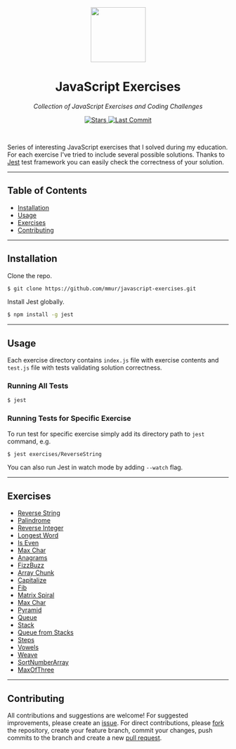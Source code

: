 <div align="center">
  <a href="https://github.com/mmur/javascript-exercises">
    <img src="https://user-images.githubusercontent.com/35331661/42527869-27757618-847a-11e8-92f0-ab671ea0d200.png" height="125px">
  </a>
  <h1>JavaScript Exercises</h1>
  <p>
    <em>Collection of JavaScript Exercises and Coding Challenges</em>
  </p>
  <p>
    <a href="https://github.com/mmur/javascript-exercises/stargazers">
      <img src="https://img.shields.io/github/stars/mmur/javascript-exercises.svg" alt="Stars" /> 
    </a>
    <a href="https://github.com/mmur/javascript-exercises/commits/master">
      <img src="https://img.shields.io/github/last-commit/mmur/javascript-exercises.svg" alt="Last Commit" />
    </a>
  </p>
  <br>
</div>

Series of interesting JavaScript exercises that I solved during my education. For each exercise I've tried to include several possible solutions. Thanks to [Jest](https://jestjs.io/) test framework you can easily check the correctness of your solution.

---

## Table of Contents

- [Installation](#installation)
- [Usage](#usage)
- [Exercises](#exercises)
- [Contributing](#contributing)

---

## Installation

Clone the repo.

```bash
$ git clone https://github.com/mmur/javascript-exercises.git
```

Install Jest globally.

```bash
$ npm install -g jest
```

---

## Usage

Each exercise directory contains `index.js` file with exercise contents and `test.js` file with tests validating solution correctness.

### Running All Tests

```bash
$ jest
```

### Running Tests for Specific Exercise

To run test for specific exercise simply add its directory path to `jest` command, e.g.

```bash
$ jest exercises/ReverseString
```

You can also run Jest in watch mode by adding `--watch` flag.

---

## Exercises

- [Reverse String](https://github.com/mmur/javascript-exercises/blob/master/exercises/ReverseString/index.js)
- [Palindrome](https://github.com/mmur/javascript-exercises/blob/master/exercises/Palindrome/index.js)
- [Reverse Integer](https://github.com/mmur/javascript-exercises/blob/master/exercises/ReverseInteger/index.js)
- [Longest Word](https://github.com/mmur/javascript-exercises/blob/master/exercises/LongestWord/index.js)
- [Is Even](https://github.com/mmur/javascript-exercises/blob/master/exercises/IsEven/index.js)
- [Max Char](https://github.com/mmur/javascript-exercises/blob/master/exercises/MaxChar/index.js)
- [Anagrams](https://github.com/mmur/javascript-exercises/blob/master/exercises/Anagrams/index.js)
- [FizzBuzz](https://github.com/mmur/javascript-exercises/blob/master/exercises/FizzBuzz/index.js)
- [Array Chunk](https://github.com/mmur/javascript-exercises/blob/master/exercises/ArrayChunk/index.js)
- [Capitalize](https://github.com/mmur/javascript-exercises/blob/master/exercises/Capitalize/index.js)
- [Fib](https://github.com/mmur/javascript-exercises/blob/master/exercises/Fib/index.js)
- [Matrix Spiral](https://github.com/mmur/javascript-exercises/blob/master/exercises/MatrixSpiral/index.js)
- [Max Char](https://github.com/mmur/javascript-exercises/blob/master/exercises/MaxChar/index.js)
- [Pyramid](https://github.com/mmur/javascript-exercises/blob/master/exercises/Pyramid/index.js)
- [Queue](https://github.com/mmur/javascript-exercises/blob/master/exercises/Queue/index.js)
- [Stack](https://github.com/mmur/javascript-exercises/blob/master/exercises/Stack/index.js)
- [Queue from Stacks](https://github.com/mmur/javascript-exercises/blob/master/exercises/QueueFromStacks/index.js)
- [Steps](https://github.com/mmur/javascript-exercises/blob/master/exercises/Steps/index.js)
- [Vowels](https://github.com/mmur/javascript-exercises/blob/master/exercises/Vowels/index.js)
- [Weave](https://github.com/mmur/javascript-exercises/blob/master/exercises/Weave/index.js)
- [SortNumberArray](https://github.com/mmur/javascript-exercises/blob/master/exercises/SortNumberArray/index.js)
- [MaxOfThree](https://github.com/mmur/javascript-exercises/blob/master/exercises/MaxOfThree/index.js)

---

## Contributing

All contributions and suggestions are welcome! For suggested improvements, please create an [issue](https://github.com/mmur/javascript-exercises/issues). For direct contributions, please [fork](https://github.com/mmur/javascript-exercises/fork) the repository, create your feature branch, commit your changes, push commits to the branch and create a new [pull request](https://github.com/mmur/javascript-exercises/pulls).
